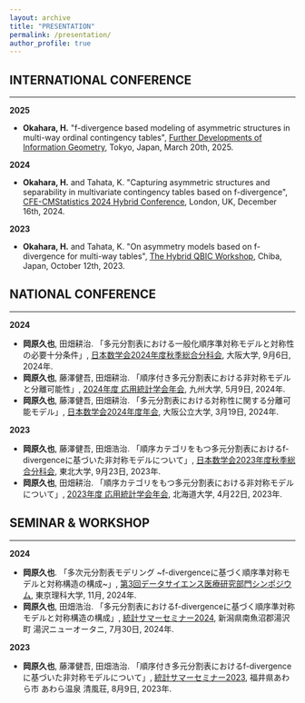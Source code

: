 ```yaml
---
layout: archive
title: "PRESENTATION"
permalink: /presentation/
author_profile: true
---
```


## INTERNATIONAL CONFERENCE
---
**2025**
- **Okahara, H.** "f-divergence based modeling of asymmetric structures in multi-way ordinal contingency tables", [Further Developments of Information Geometry](https://sites.google.com/view/fdig2025/), Tokyo, Japan, March 20th, 2025.

**2024**
- **Okahara, H.** and Tahata, K. "Capturing asymmetric structures and separability in multivariate contingency tables based on f-divergence", [CFE-CMStatistics 2024 Hybrid Conference](https://www.cmstatistics.org/CFECMStatistics2024/index.php), London, UK, December 16th, 2024.

**2023**
- **Okahara, H.** and Tahata, K. "On asymmetry models based on f-divergence for multi-way tables", [The Hybrid QBIC Workshop](https://www.rs.noda.tus.ac.jp/qbic/VQBICworkshop2023new.html), Chiba, Japan, October 12th, 2023.

  
## NATIONAL CONFERENCE 
---
**2024**
- **岡原久也**, 田畑耕治. 「多元分割表における一般化順序準対称モデルと対称性の必要十分条件」, [日本数学会2024年度秋季総合分科会](https://www.mathsoc.jp/activity/meeting/osaka24sept/index.html), 大阪大学, 9月6日, 2024年.
- **岡原久也**, 藤澤健吾, 田畑耕治. 「順序付き多元分割表における非対称モデルと分離可能性」, [2024年度 応用統計学会年会](https://www.applstat.gr.jp/event/annual_meeting/am-2024/), 九州大学, 5月9日, 2024年.
- **岡原久也**, 藤澤健吾, 田畑耕治. 「多元分割表における対称性に関する分離可能モデル」, [日本数学会2024年度年会](https://www.mathsoc.jp/activity/meeting/omu24mar/), 大阪公立大学, 3月19日, 2024年.

**2023**			
- **岡原久也**, 藤澤健吾, 田畑浩治. 「順序カテゴリをもつ多元分割表におけるf-divergenceに基づいた非対称モデルについて」, [日本数学会2023年度秋季総合分科会](https://www.mathsoc.jp/activity/meeting/tohoku23sept/), 東北大学, 9月23日, 2023年.
- **岡原久也**, 田畑耕治. 「順序カテゴリをもつ多元分割表における非対称モデルについて」, [2023年度 応用統計学会年会](https://www.applstat.gr.jp/event/annual_meeting/am-2023/), 北海道大学, 4月22日, 2023年.


## SEMINAR & WORKSHOP
---
**2024**
- **岡原久也**. 「多次元分割表モデリング ~f-divergenceに基づく順序準対称モデルと対称構造の構成~」, [第3回データサイエンス医療研究部門シンポジウム](https://www.rs.tus.ac.jp/de-tasaiensuiryou/activity.html), 東京理科大学, 11月, 2024年.
- **岡原久也**, 田畑浩治. 「多元分割表におけるf-divergenceに基づく順序準対称モデルと対称構造の構成」, [統計サマーセミナー2024](https://sites.google.com/view/ysg2024), 新潟県南魚沼郡湯沢町 湯沢ニューオータニ, 7月30日, 2024年.

**2023**
- **岡原久也**, 藤澤健吾, 田畑浩治. 「順序付き多元分割表におけるf-divergenceに基づいた非対称モデルについて」, [統計サマーセミナー2023](https://sites.google.com/view/ysg2023/), 福井県あわら市 あわら温泉 清風荘, 8月9日, 2023年.

